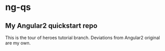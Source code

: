 # ng-qs
## My Angular2 quickstart repo

This is the tour of heroes tutorial branch. Deviations from Angular2 original are my own.
